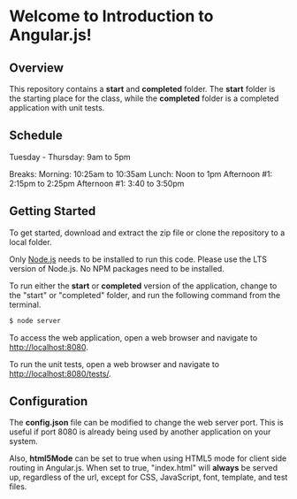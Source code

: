 # Welcome to Introduction to Angular.js!

## Overview

This repository contains a **start** and **completed** folder. The **start** folder is the starting place for the class, while the **completed** folder is a completed application with unit tests.

## Schedule

Tuesday - Thursday: 9am to 5pm

Breaks:
	Morning: 10:25am to 10:35am
	Lunch: Noon to 1pm
	Afternoon #1: 2:15pm to 2:25pm
	Afternoon #1: 3:40 to 3:50pm	

## Getting Started

To get started, download and extract the zip file or clone the repository to a local folder.

Only [Node.js](https://nodejs.org) needs to be installed to run this code. Please use the LTS version of Node.js. No NPM packages need to be installed.

To run either the **start** or **completed** version of the application, change to the "start" or "completed" folder, and run the following command from the terminal.

```bash
$ node server
```

To access the web application, open a web browser and navigate to [http://localhost:8080](http://localhost:8080).

To run the unit tests, open a web browser and navigate to [http://localhost:8080/tests/](http://localhost:8080/tests/).

## Configuration

The **config.json** file can be modified to change the web server port. This is useful if port 8080 is already being used by another application on your system.

Also, **html5Mode** can be set to true when using HTML5 mode for client side routing in Angular.js. When set to true, "index.html" will **always** be served up, regardless of the url, except for CSS, JavaScript, font, template, and test files.

